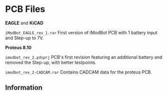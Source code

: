# PCB Files

__EAGLE__ and __KiCAD__

`iModBot_EAGLE_rev_1.rar`
First version of iModBot PCB with 1 battery input and Step-up to 7V.

__Proteus 8.10__

`imodbot_rev_2.pdsprj`
PCB's first revision featuring an additional battery and removed the Step-up, with better testpoints.

`imodbot_rev_2-CADCAM.rar`
Contains CADCAM data for the proteus PCB.

## Information
